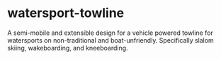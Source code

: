 # watersport-towline
A semi-mobile and extensible design for a vehicle powered towline for watersports on non-traditional and boat-unfriendly. Specifically slalom skiing, wakeboarding, and kneeboarding.
